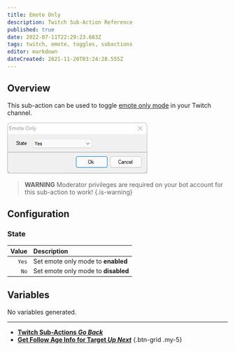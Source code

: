 ```yaml
---
title: Emote Only 
description: Twitch Sub-Action Reference
published: true
date: 2022-07-11T22:29:23.683Z
tags: twitch, emote, toggles, subactions
editor: markdown
dateCreated: 2021-11-20T03:24:28.555Z
---
```


## Overview

This sub-action can be used to toggle [emote only mode](https://help.twitch.tv/s/article/how-to-manage-harassment-in-chat?language=en_US#EnableEmoteOnlyMode) in your Twitch channel. 

![emote_only.png](/emote_only.png)

> **WARNING**
> Moderator privileges are required on your bot account for this sub-action to work!
{.is-warning}


## Configuration

### State

| Value | Description |
|------:|:------------|
`Yes` | Set emote only mode to **enabled**
`No` | Set emote only mode to **disabled**

## Variables
No variables generated.

---

- [<i class="mdi mdi-chevron-left"></i>**Twitch Sub-Actions *Go Back***](/en/Sub-Actions/Twitch)
- [<i class="mdi mdi-twitch text--twitch"></i>**Get Follow Age Info for Target *Up Next***](/en/Sub-Actions/Twitch/Get-Follow-Age)
{.btn-grid .my-5}